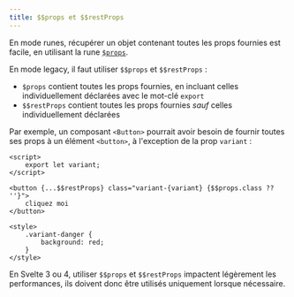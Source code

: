 ```yaml
---
title: $$props et $$restProps
---
```


En mode runes, récupérer un objet contenant toutes les props fournies est facile, en utilisant la
rune [`$props`]($props).

En mode legacy, il faut utiliser `$$props` et `$$restProps` :

- `$props` contient toutes les props fournies, en incluant celles individuellement déclarées avec le
	mot-clé `export`
- `$$restProps` contient toutes les props fournies _sauf_ celles individuellement déclarées

Par exemple, un composant `<Button>` pourrait avoir besoin de fournir toutes ses props à un élément
`<button>`, à l'exception de la prop `variant` :

```svelte
<script>
	export let variant;
</script>

<button {...$$restProps} class="variant-{variant} {$$props.class ?? ''}">
	cliquez moi
</button>

<style>
	.variant-danger {
		background: red;
	}
</style>
```

En Svelte 3 ou 4, utiliser `$$props` et `$$restProps` impactent légèrement les performances, ils
doivent donc être utilisés uniquement lorsque nécessaire.
